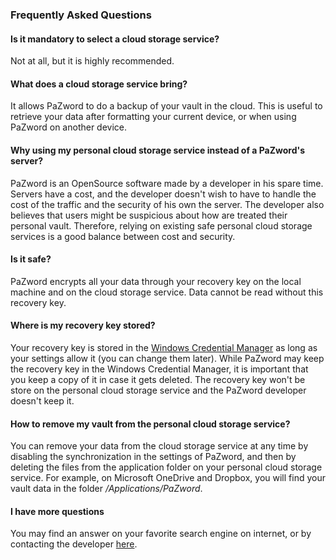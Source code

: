 ### Frequently Asked Questions

#### Is it mandatory to select a cloud storage service?

Not at all, but it is highly recommended.

#### What does a cloud storage service bring?

It allows PaZword to do a backup of your vault in the cloud. This is useful to retrieve your data after formatting your current device, or when using PaZword on another device.

#### Why using my personal cloud storage service instead of a PaZword's server?

PaZword is an OpenSource software made by a developer in his spare time. Servers have a cost, and the developer doesn't wish to have to handle the cost of the traffic and the security of his own the server. The developer also believes that users might be suspicious about how are treated their personal vault. Therefore, relying on existing safe personal cloud storage services is a good balance between cost and security.

#### Is it safe?

PaZword encrypts all your data through your recovery key on the local machine and on the cloud storage service. Data cannot be read without this recovery key.

#### Where is my recovery key stored?

Your recovery key is stored in the [Windows Credential Manager](https://support.microsoft.com/en-us/help/4026814/windows-accessing-credential-manager) as long as your settings allow it (you can change them later).
While PaZword may keep the recovery key in the Windows Credential Manager, it is important that you keep a copy of it in case it gets deleted. The recovery key won't be store on the personal cloud storage service and the PaZword developer doesn't keep it.

#### How to remove my vault from the personal cloud storage service?

You can remove your data from the cloud storage service at any time by disabling the synchronization in the settings of PaZword, and then by deleting the files from the application folder on your personal cloud storage service.
For example, on Microsoft OneDrive and Dropbox, you will find your vault data in the folder _/Applications/PaZword_.

#### I have more questions

You may find an answer on your favorite search engine on internet, or by contacting the developer [here](https://www.velersoftware.com/contact.php).
